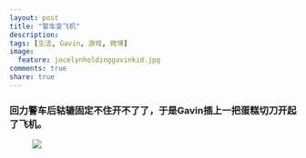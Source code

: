 ```yaml
---
layout: post
title: "警车变飞机"
description: 
tags: [生活, Gavin, 游戏, 微博]
image:
  feature: jocelynholdinggavinkid.jpg
comments: true
share: true
---
```


### 回力警车后轱辘固定不住开不了了，于是Gavin插上一把蛋糕切刀开起了飞机。 ###

<figure>
  <a  href="{{ site.url }}/images/2014-01-04j.jpg">
  <img src="{{ site.url }}/images/2014-01-04j.jpg">
  </a>
</figure>
